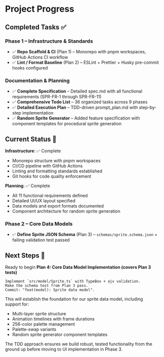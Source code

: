 # Project Progress

## Completed Tasks ✅

### Phase 1 – Infrastructure & Standards
- ✅ **Repo Scaffold & CI** (Plan 1) – Monorepo with pnpm workspaces, GitHub Actions CI workflow
- ✅ **Lint / Format Baseline** (Plan 2) – ESLint + Prettier + Husky pre-commit hooks configured

### Documentation & Planning
- ✅ **Complete Specification** – Detailed spec.md with all functional requirements (SPR-FR-1 through SPR-FR-11)
- ✅ **Comprehensive Todo List** – 36 organized tasks across 9 phases
- ✅ **Detailed Execution Plan** – TDD-driven prompt_plan.md with step-by-step implementation
- ✅ **Random Sprite Generator** – Added feature specification with component templates for procedural sprite generation

## Current Status 📍

**Infrastructure**: ✅ Complete
- Monorepo structure with pnpm workspaces
- CI/CD pipeline with GitHub Actions
- Linting and formatting standards established
- Git hooks for code quality enforcement

**Planning**: ✅ Complete
- All 11 functional requirements defined
- Detailed UI/UX layout specified
- Data models and export formats documented
- Component architecture for random sprite generation

### Phase 2 – Core Data Models

- ✅ **Define Sprite JSON Schema** (Plan 3) – `schemas/sprite.schema.json` + failing validation test passed

## Next Steps 🎯

Ready to begin **Plan 4: Core Data Model Implementation (covers Plan 3 tests)**

```prompt
Implement `src/model/Sprite.ts` with TypeBox + ajv validation.  
Make the schema test from Plan 3 pass.  
Commit: "feat(model): Sprite data model".
```

This will establish the foundation for our sprite data model, including support for:

- Multi-layer sprite structure
- Animation timelines with frame durations
- 256-color palette management
- Palette-swap variants
- Random sprite generator component templates

The TDD approach ensures we build robust, tested functionality from the ground up before moving to UI implementation in Phase 3.

